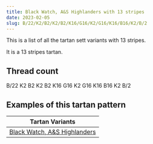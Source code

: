 ```yaml
---
title: Black Watch, A&S Highlanders with 13 stripes
date: 2023-02-05
slug: B/22/K2/B2/K2/B2/K16/G16/K2/G16/K16/B16/K2/B/2
---
```

This is a list of all the tartan sett variants with 13 stripes.

It is a 13 stripes tartan.


## Thread count
B/22 K2 B2 K2 B2 K16 G16 K2 G16 K16 B16 K2 B/2

## Examples of this tartan pattern

| Tartan Variants |
|---------------|
| [Black Watch, A&S Highlanders](/variants/b/22/k2/b2/k2/b2/k16/g16/k2/g16/k16/b16/k2/b/2-b304080-g008000-k000000)||
